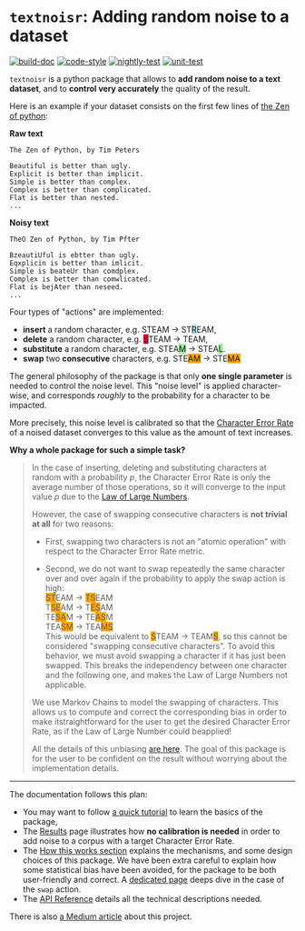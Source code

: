 # `textnoisr`: Adding random noise to a dataset


[![build-doc](https://github.com/preligens-lab/textnoisr/actions/workflows/build-doc.yml/badge.svg)](https://github.com/preligens-lab/textnoisr/actions/workflows/build-doc.yml)
[![code-style](https://github.com/preligens-lab/textnoisr/actions/workflows/code-style.yml/badge.svg)](https://github.com/preligens-lab/textnoisr/actions/workflows/code-style.yml)
[![nightly-test](https://github.com/preligens-lab/textnoisr/actions/workflows/nightly-test.yml/badge.svg)](https://github.com/preligens-lab/textnoisr/actions/workflows/nightly-test.yml)
[![unit-test](https://github.com/preligens-lab/textnoisr/actions/workflows/unit-test.yml/badge.svg)](https://github.com/preligens-lab/textnoisr/actions/workflows/unit-test.yml)



`textnoisr` is a python package that allows to **add random noise to a text dataset**,
and to **control very accurately** the quality of the result.

Here is an example if your dataset consists on the first few lines of [the Zen of python](https://peps.python.org/pep-0020/):

**Raw text**

```
The Zen of Python, by Tim Peters

Beautiful is better than ugly.
Explicit is better than implicit.
Simple is better than complex.
Complex is better than complicated.
Flat is better than nested.
...
```

**Noisy text**

```
TheO Zen of Python, by Tim Pfter

BzeautiUful is ebtter than ugly.
Eqxplicin is better than imlicit.
Simple is beateUr than comdplex.
Complex is better than comwlicated.
Flat is bejAter than neseed.
...
```

Four types of "actions" are implemented:

* **insert** a random character, e.g.        STEAM  →  ST<span style="background-color:LightBlue">R</span>EAM,
* **delete** a random character, e.g.        <span style="background-color:Crimson">S</span>TEAM  →  TEAM,
* **substitute** a random character, e.g.    STEA<span style="background-color:LightGreen">M</span>  →  STEA<span style="background-color:LightGreen">L</span>.
* **swap** two **consecutive** characters, e.g.  STE<span style="background-color:Orange">AM</span>  →  STE<span style="background-color:Orange">MA</span>


The general philosophy of the package is that only **one single parameter**
is needed to control the noise level.
This "noise level" is applied character-wise,
and corresponds _roughly_ to the probability for a character to be impacted.

More precisely, this noise level is calibrated so that
the [Character Error Rate](https://huggingface.co/spaces/evaluate-metric/cer)
of a noised dataset converges to this value as the amount of text increases.


**Why a whole package for such a simple task?**

> In the case of inserting, deleting and substituting characters at random with a probability $p$,
> the Character Error Rate is only the average number of those operations,
> so it will converge to the input value $p$ due to the
> [Law of Large Numbers](https://en.wikipedia.org/wiki/Law_of_large_numbers).
>
> However, the case of swapping consecutive characters is **not trivial at all** for two reasons:
>
> * First, swapping two characters is not an "atomic operation" with respect to the Character Error Rate metric.
>
> * Second, we do not want to swap repeatedly the same character over and over again
> if the probability to apply the swap action is high:<br>
> <span style="background-color:Orange">ST</span>EAM  →  <span style="background-color:Orange">TS</span>EAM<br>
> T<span style="background-color:Orange">SE</span>AM  →  T<span style="background-color:Orange">ES</span>AM<br>
> TE<span style="background-color:Orange">SA</span>M  →  TE<span style="background-color:Orange">AS</span>M<br>
> TEA<span style="background-color:Orange">SM</span>  →  TEA<span style="background-color:Orange">MS</span><br>
> This would be equivalent to <span style="background-color:Orange">S</span>TEAM  →
> TEAM<span style="background-color:Orange">S</span>, so this cannot be considered "swapping consecutive characters".
> To avoid this behavior, we must avoid swapping a character if it has just been swapped.
> This breaks the independency between one character and the following one,
> and makes the Law of Large Numbers not applicable.
>
> We use Markov Chains to model the swapping of characters.
> This allows us to compute and correct the corresponding bias in order to make itstraightforward
> for the user to get the desired Character Error Rate, as if the Law of Large Number could beapplied!
>
> All the details of this unbiasing [are here](docs/swap_unbiasing.md).
> The goal of this package is for the user to be confident on the result
> without worrying about the implementation details.


---


The documentation follows this plan:

* You may want to follow [a quick tutorial](docs/tutorial.md) to learn the basics of the package,
* The [Results](docs/results.md) page illustrates how **no calibration is needed** in order to add noise to a corpus with a target Character Error Rate.
* The [How this works section](docs/how_this_works.md) explains the mechanisms, and some design choices of this package.
We have been extra careful to explain how some statistical bias have been avoided,
for the package to be both user-friendly and correct.
A [dedicated page](docs/swap_unbiasing.md) deeps dive in the case of the `swap` action.
* The [API Reference](docs/api.md) details all the technical descriptions needed.

There is also [a Medium article](https://medium.com/earthcube-stories/textnoisr-a-journey-into-noise-calibration-for-nlp-4d39279ef0f6) about this project.
